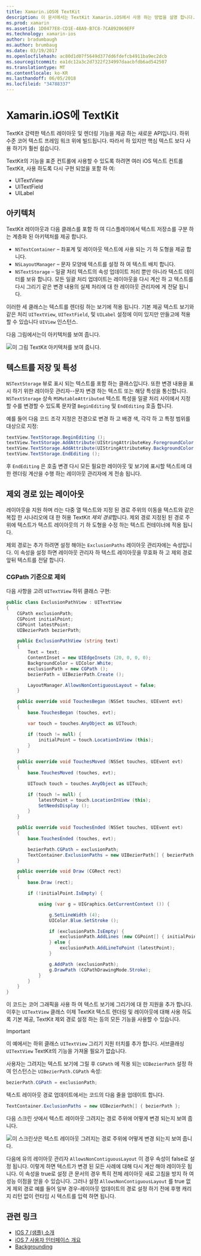 ```yaml
---
title: Xamarin.iOS에 TextKit
description: 이 문서에서는 TextKit Xamarin.iOS에서 사용 하는 방법을 설명 합니다. TextKit 강력한 텍스트 레이아웃 및 렌더링 기능을 제공합니다.
ms.prod: xamarin
ms.assetid: 1D0477E8-CD1E-48A9-B7C8-7CA892069EFF
ms.technology: xamarin-ios
author: bradumbaugh
ms.author: brumbaug
ms.date: 03/19/2017
ms.openlocfilehash: ac80d1d07f5649d377dd6fdefcb4911ba9ec2dcb
ms.sourcegitcommit: ea1dc12a3c2d7322f234997daacbfdb6ad542507
ms.translationtype: MT
ms.contentlocale: ko-KR
ms.lasthandoff: 06/05/2018
ms.locfileid: "34788337"
---
```

# <a name="textkit-in-xamarinios"></a>Xamarin.iOS에 TextKit

TextKit 강력한 텍스트 레이아웃 및 렌더링 기능을 제공 하는 새로운 API입니다. 하위 수준 코어 텍스트 프레임 워크 위에 빌드됩니다. 따라서 하 있지만 핵심 텍스트 보다 사용 하기가 훨씬 쉽습니다.

TextKit의 기능을 표준 컨트롤에 사용할 수 있도록 하려면 여러 iOS 텍스트 컨트롤 TextKit, 사용 하도록 다시 구현 되었을 포함 하 여:

-  UITextView
-  UITextField
-  UILabel

## <a name="architecture"></a>아키텍처

TextKit 레이아웃과 다음 클래스를 포함 하 여 디스플레이에서 텍스트 저장소를 구분 하는 계층화 된 아키텍처를 제공 합니다.

-  `NSTextContainer` – 좌표계 및 레이아웃 텍스트에 사용 되는 기 하 도형을 제공 합니다.
-  `NSLayoutManager` – 문자 모양에 텍스트를 설정 하 여 텍스트 배치 합니다. 
-  `NSTextStorage` – 일괄 처리 텍스트의 속성 업데이트 처리 뿐만 아니라 텍스트 데이터를 보유 합니다. 모든 일괄 처리 업데이트는 레이아웃을 다시 계산 하 고 텍스트를 다시 그리기 같은 변경 내용의 실제 처리에 대 한 레이아웃 관리자에 게 전달 됩니다.


이러한 세 클래스는 텍스트를 렌더링 하는 보기에 적용 됩니다. 기본 제공 텍스트 보기와 같은 처리 `UITextView`, `UITextField`, 및 `UILabel` 설정에 이미 있지만 만들고에 적용할 수 있습니다 `UIView` 인스턴스.

다음 그림에서는이 아키텍처를 보여 줍니다.

 ![](textkit-images/textkitarch.png "이 그림 TextKit 아키텍처를 보여 줍니다.")

## <a name="text-storage-and-attributes"></a>텍스트를 저장 및 특성

`NSTextStorage` 뷰로 표시 되는 텍스트를 포함 하는 클래스입니다. 또한 변경 내용을 표시 하기 위한 레이아웃 관리자--문자 변경 하는 텍스트 또는 해당 특성을 통신합니다. `NSTextStorage` 상속 `MSMutableAttributed` 텍스트 특성을 일괄 처리 사이에서 지정할 수를 변경할 수 있도록 문자열 `BeginEditing` 및 `EndEditing` 호출 합니다.

예를 들어 다음 코드 조각 지정은 전경으로 변경 하 고 배경 색, 각각 하 고 특정 범위를 대상으로 지정:

```csharp
textView.TextStorage.BeginEditing ();
textView.TextStorage.AddAttribute(UIStringAttributeKey.ForegroundColor, UIColor.Green, new NSRange(200, 400));
textView.TextStorage.AddAttribute(UIStringAttributeKey.BackgroundColor, UIColor.Black, new NSRange(210, 300));
textView.TextStorage.EndEditing ();
```

후 `EndEditing` 은 호출 변경 다시 모든 필요한 레이아웃 및 보기에 표시할 텍스트에 대 한 렌더링 계산을 수행 하는 레이아웃 관리자에 게 전송 됩니다.

## <a name="layout-with-exclusion-path"></a>제외 경로 있는 레이아웃

레이아웃을 지원 하며 라는 다중 열 텍스트와 지정 된 경로 주위의 이동을 텍스트와 같은 복잡 한 시나리오에 대 한 허용 TextKit *제외 경로*합니다. 제외 경로 지정된 된 경로 주위에 텍스트가 텍스트 레이아웃의 기 하 도형을 수정 하는 텍스트 컨테이너에 적용 됩니다.

제외 경로는 추가 하려면 설정 해야는 `ExclusionPaths` 레이아웃 관리자에는 속성입니다. 이 속성을 설정 하면 레이아웃 관리자 하 텍스트 레이아웃을 무효화 하 고 제외 경로 앞뒤 텍스트를 전달 합니다.

### <a name="exclusion-based-on-a-cgpath"></a>CGPath 기준으로 제외

다음 사항을 고려 `UITextView` 하위 클래스 구현:

```csharp
public class ExclusionPathView : UITextView
{
    CGPath exclusionPath;
    CGPoint initialPoint;
    CGPoint latestPoint;
    UIBezierPath bezierPath;

    public ExclusionPathView (string text)
    {
        Text = text;
        ContentInset = new UIEdgeInsets (20, 0, 0, 0);
        BackgroundColor = UIColor.White;
        exclusionPath = new CGPath ();
        bezierPath = UIBezierPath.Create ();

        LayoutManager.AllowsNonContiguousLayout = false;
    }

    public override void TouchesBegan (NSSet touches, UIEvent evt)
    {
        base.TouchesBegan (touches, evt);

        var touch = touches.AnyObject as UITouch;

        if (touch != null) {
            initialPoint = touch.LocationInView (this);
        }
    }

    public override void TouchesMoved (NSSet touches, UIEvent evt)
    {
        base.TouchesMoved (touches, evt);

        UITouch touch = touches.AnyObject as UITouch;

        if (touch != null) {
            latestPoint = touch.LocationInView (this);
            SetNeedsDisplay ();
        }
    }

    public override void TouchesEnded (NSSet touches, UIEvent evt)
    {
        base.TouchesEnded (touches, evt);

        bezierPath.CGPath = exclusionPath;
        TextContainer.ExclusionPaths = new UIBezierPath[] { bezierPath };
    }

    public override void Draw (CGRect rect)
    {
        base.Draw (rect);

        if (!initialPoint.IsEmpty) {

            using (var g = UIGraphics.GetCurrentContext ()) {

                g.SetLineWidth (4);
                UIColor.Blue.SetStroke ();

                if (exclusionPath.IsEmpty) {
                    exclusionPath.AddLines (new CGPoint[] { initialPoint, latestPoint });
                } else {
                    exclusionPath.AddLineToPoint (latestPoint);
                }

                g.AddPath (exclusionPath);
                g.DrawPath (CGPathDrawingMode.Stroke);
            }
        }
    }
}
```

이 코드는 코어 그래픽을 사용 하 여 텍스트 보기에 그리기에 대 한 지원을 추가 합니다. 이후는 `UITextView` 클래스 이제 TextKit 텍스트 렌더링 및 레이아웃에 대해 사용 하도록 기본 제공, TextKit 제외 경로 설정 하는 등의 모든 기능을 사용할 수 있습니다.

> [!IMPORTANT]
> 이 예에서는 하위 클래스 `UITextView` 그리기 지원 터치를 추가 합니다. 서브클래싱 `UITextView` TextKit의 기능을 가져올 필요가 없습니다.



사용자는 그려지는 텍스트 보기에 그릴 후 `CGPath` 에 적용 되는 `UIBezierPath` 설정 하 여 인스턴스는 `UIBezierPath.CGPath` 속성:

```csharp
bezierPath.CGPath = exclusionPath;
```

텍스트 레이아웃 경로 업데이트에서는 코드의 다음 줄을 업데이트 합니다.

```csharp
TextContainer.ExclusionPaths = new UIBezierPath[] { bezierPath };
```

다음 스크린 샷에서 텍스트 레이아웃 그려지는 경로 주위에 어떻게 변경 되는지 보여 줍니다.

<!-- ![](textkit-images/exclusionpath1.png "This screenshot illustrates how the text layout changes to flow around the drawn path")--> 
![](textkit-images/exclusionpath2.png "이 스크린샷은 텍스트 레이아웃 그려지는 경로 주위에 어떻게 변경 되는지 보여 줍니다.")

다음에 유의 레이아웃 관리자 `AllowsNonContiguousLayout` 이 경우 속성이 false로 설정 됩니다. 이렇게 하면 텍스트가 변경 된 모든 사례에 대해 다시 계산 해야 레이아웃 됩니다. 이 속성을 true로 설정 큰 문서의 경우 특히 전체 레이아웃 새로 고침을 방지 하 여 성능 이점을 얻을 수 있습니다. 그러나 설정 `AllowsNonContiguousLayout` 를 true 없게 제외 경로 예를 들어 일부 경우-레이아웃 업데이트의 경로 설정 하기 전에 후행 캐리지 리턴 없이 런타임 시 텍스트를 입력 하면 됩니다.


## <a name="related-links"></a>관련 링크

- [IOS 7 (샘플) 소개](https://developer.xamarin.com/samples/monotouch/IntroToiOS7)
- [iOS 7 사용자 인터페이스 개요](~/ios/platform/introduction-to-ios7/ios7-ui.md)
- [Backgrounding](~/ios/app-fundamentals/backgrounding/index.md)
